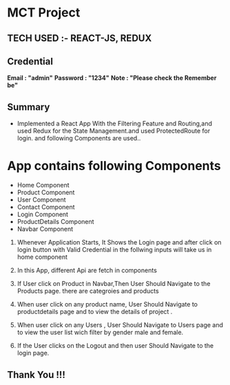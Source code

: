 # MCT Project 

## TECH USED :- REACT-JS, REDUX 

## Credential

**Email : "admin"**
**Password : "1234"**
**Note : "Please check the Remember be"**

## Summary

- Implemented a React App With the Filtering Feature and  Routing,and used Redux for the State Management.and used ProtectedRoute for login.
and following Components are used..

# App contains following Components

- Home Component
- Product Component
- User Component
- Contact Component
- Login Component
- ProductDetails Component
- Navbar Component

1) Whenever Application Starts, It Shows the Login page and  after  click on login button with Valid Credential  in the follwing inputs  will take us in home component

2)  In this App, different  Api are fetch in components

3) If User click on Product  in Navbar,Then User Should Navigate to the Products page. there are categroies and products 

4) When  user click on any product name, User Should Navigate  to productdetails page  and  to view the details of project .

5) When  user click on any Users , User Should Navigate  to Users page   and  to view the  user list wich filter by gender male and female.

6) If the  User clicks on the Logout  and then user  Should Navigate to the login page.

## Thank You !!!
